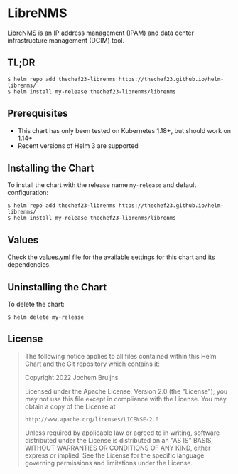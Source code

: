 # LibreNMS

[LibreNMS](https://docs.librenms.org/) is an IP address management (IPAM) and
data center infrastructure management (DCIM) tool.

## TL;DR

```shell
$ helm repo add thechef23-librenms https://thechef23.github.io/helm-librenms/
$ helm install my-release thechef23-librenms/librenms
```

## Prerequisites

- This chart has only been tested on Kubernetes 1.18+, but should work on 1.14+
- Recent versions of Helm 3 are supported

## Installing the Chart

To install the chart with the release name `my-release` and default configuration:

```shell
$ helm repo add thechef23-librenms https://thechef23.github.io/helm-librenms/
$ helm install my-release thechef23-librenms/librenms
```

## Values
Check the [values.yml](/TheChef23/helm-librenms/blob/main/values.yaml) file for the available settings for this chart and its
dependencies.

## Uninstalling the Chart

To delete the chart:

```shell
$ helm delete my-release
```

## License

> The following notice applies to all files contained within this Helm Chart and
> the Git repository which contains it:
>
> Copyright 2022 Jochem Bruijns
>
> Licensed under the Apache License, Version 2.0 (the "License");
> you may not use this file except in compliance with the License.
> You may obtain a copy of the License at
>
>     http://www.apache.org/licenses/LICENSE-2.0
>
> Unless required by applicable law or agreed to in writing, software
> distributed under the License is distributed on an "AS IS" BASIS,
> WITHOUT WARRANTIES OR CONDITIONS OF ANY KIND, either express or implied.
> See the License for the specific language governing permissions and
> limitations under the License.
